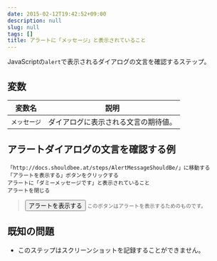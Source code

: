 ```yaml
---
date: 2015-02-12T19:42:52+09:00
description: null
slug: null
tags: []
title: アラートに「メッセージ」と表示されていること
---
```


JavaScriptの`alert`で表示されるダイアログの文言を確認するステップ。

## 変数

変数名 | 説明
------|---------
`メッセージ` | ダイアログに表示される文言の期待値。

## アラートダイアログの文言を確認する例

```
「http://docs.shouldbee.at/steps/AlertMessageShouldBe/」に移動する
「アラートを表示する」ボタンをクリックする
アラートに「ダミーメッセージです」と表示されていること
アラートを閉じる
```

<blockquote>
<button onclick="alert('ダミーメッセージです');">アラートを表示する</button>
<small>このボタンはアラートを表示するためのものです。</small>
</blockquote>

## 既知の問題

* このステップはスクリーンショットを記録することができません。
